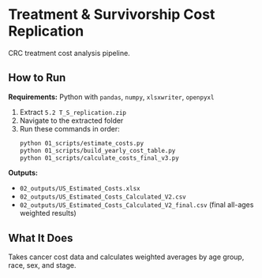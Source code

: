 # Treatment & Survivorship Cost Replication

CRC treatment cost analysis pipeline.

## How to Run

**Requirements:** Python with `pandas`, `numpy`, `xlsxwriter`, `openpyxl`

1. Extract `5.2 T_S_replication.zip`
2. Navigate to the extracted folder
3. Run these commands in order:
   ```bash
   python 01_scripts/estimate_costs.py
   python 01_scripts/build_yearly_cost_table.py
   python 01_scripts/calculate_costs_final_v3.py
   ```

**Outputs:**
- `02_outputs/US_Estimated_Costs.xlsx`
- `02_outputs/US_Estimated_Costs_Calculated_V2.csv`
- `02_outputs/US_Estimated_Costs_Calculated_V2_final.csv` (final all-ages weighted results)

## What It Does

Takes cancer cost data and calculates weighted averages by age group, race, sex, and stage.
